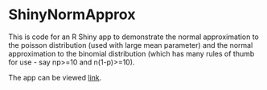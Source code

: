 # ShinyNormApprox

This is code for an R Shiny app to demonstrate the normal approximation to the poisson distribution 
(used with large mean parameter) and the normal approximation to the binomial distribution (which
has many rules of thumb for use - say np>=10 and n(1-p)>=10).

The app can be viewed [link](http://teaching.stat.ncsu.edu:3838/jbpost2/NormalApproximation/ "here").
